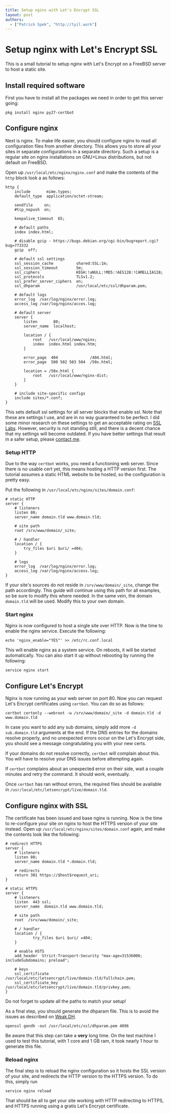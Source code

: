 ```yaml
---
title: Setup nginx with Let's Encrypt SSL
layout: post
authors:
  - ["Patrick Spek", "http://tyil.work"]
---
```


# Setup nginx with Let's Encrypt SSL
This is a small tutorial to setup nginx with Let's Encrypt on a FreeBSD server
to host a static site.

## Install required software
First you have to install all the packages we need in order to get this server
going:

```
pkg install nginx py27-certbot
```

## Configure nginx
Next is nginx. To make life easier, you should configure nginx to read all
configuration files from another directory. This allows you to store all your sites in
separate configurations in a separate directory. Such a setup is a regular site on
nginx installations on GNU+Linux distributions, but not default on FreeBSD.

Open up `/usr/local/etc/nginx/nginx.conf` and make the contents of the `http`
block look a as follows:

```
http {
    include       mime.types;
    default_type  application/octet-stream;

    sendfile     on;
    #tcp_nopush  on;

    keepalive_timeout  65;

    # default paths
    index index.html;

    # disable gzip - https://bugs.debian.org/cgi-bin/bugreport.cgi?bug=773332
    gzip  off;

    # default ssl settings
    ssl_session_cache          shared:SSL:1m;
    ssl_session_timeout        5m;
    ssl_ciphers                HIGH:!aNULL:!MD5:!AES128:!CAMELLIA128;
    ssl_protocols              TLSv1.2;
    ssl_prefer_server_ciphers  on;
    ssl_dhparam                /usr/local/etc/ssl/dhparam.pem;

    # default logs
    error_log  /var/log/nginx/error.log;
    access_log /var/log/nginx/acces.log;

    # default server
    server {
        listen       80;
        server_name  localhost;

        location / {
            root   /usr/local/www/nginx;
            index  index.html index.htm;
        }

        error_page  404              /404.html;
        error_page  500 502 503 504  /50x.html;

        location = /50x.html {
            root   /usr/local/www/nginx-dist;
        }
    }

    # include site-specific configs
    include sites/*.conf;
}
```

This sets default ssl settings for all server blocks that enable ssl. Note that
these are settings I use, and are in no way guaranteed to be perfect. I did some
minor research on these settings to get an acceptable rating on
[SSL Labs][ssllabs]. However, security is not standing still, and there is a
decent chance that my settings will become outdated. If you have better settings
that result in a safer setup, please [contact me][contact].

### Setup HTTP
Due to the way `certbot` works, you need a functioning web server. Since there
is no usable cert yet, this means hosting a HTTP version first. The tutorial
assumes a static HTML website to be hosted, so the configuration is pretty
easy.

Put the following in `/usr/local/etc/nginx/sites/domain.conf`:

```
# static HTTP
server {
    # listeners
    listen 80;
    server_name domain.tld www.domain.tld;

    # site path
    root /srv/www/domain/_site;

    # / handler
    location / {
        try_files $uri $uri/ =404;
    }

    # logs
    error_log  /var/log/nginx/error.log;
    access_log /var/log/nginx/access.log;
}
```

If your site's sources do not reside in `/srv/www/domain/_site`, change the
path accordingly. This guide will continue using this path for all examples, so
be sure to modify this where needed. In the same vein, the domain `domain.tld`
will be used. Modify this to your own domain.

### Start nginx
Nginx is now configured to host a single site over HTTP. Now is the time to enable
the nginx service. Execute the following:

```
echo 'nginx_enable="YES"' >> /etc/rc.conf.local
```

This will enable nginx as a system service. On reboots, it will be started
automatically. You can also start it up without rebooting by running the
following:

```
service nginx start
```

## Configure Let's Encrypt
Nginx is now running as your web server on port 80. Now you can request Let's
Encrypt certificates using `certbot`. You can do so as follows:

```
certbot certonly --webroot -w /srv/www/domain/_site -d domain.tld -d www.domain.tld
```

In case you want to add any sub domains, simply add more `-d sub.domain.tld`
arguments at the end. If the DNS entries for the domains resolve properly, and
no unexpected errors occur on the Let's Encrypt side, you should see a message
congratulating you with your new certs.

If your domains do not resolve correctly, `certbot` will complain about this.
You will have to resolve your DNS issues before attempting again.

If `certbot` complains about an unexpected error on their side, wait a couple
minutes and retry the command. It should work, eventually.

Once `certbot` has ran without errors, the required files should be available
in `/usr/local/etc/letsencrypt/live/domain.tld`.

## Configure nginx with SSL
The certificate has been issued and base nginx is running. Now is the time to
re-configure your site on nginx to host the HTTPS version of your site instead.
Open up `/usr/local/etc/nginx/sites/domain.conf` again, and make the contents
look like the following:

```
# redirect HTTPS
server {
    # listeners
    listen 80;
    server_name domain.tld *.domain.tld;

    # redirects
    return 301 https://$host$request_uri;
}

# static HTTPS
server {
    # listeners
    listen  443 ssl;
    server_name  domain.tld www.domain.tld;

    # site path
    root  /srv/www/domain/_site;

    # / handler
    location / {
            try_files $uri $uri/ =404;
    }

    # enable HSTS
    add_header  Strict-Transport-Security "max-age=31536000; includeSubdomains; preload";

    # keys
    ssl_certificate      /usr/local/etc/letsencrypt/live/domain.tld/fullchain.pem;
    ssl_certificate_key  /usr/local/etc/letsencrypt/live/domain.tld/privkey.pem;
}
```

Do not forget to update all the paths to match your setup!

As a final step, you should generate the dhparam file. This is to avoid the
issues as described on [Weak DH][weakdh].

```
openssl gendh -out /usr/local/etc/ssl/dhparam.pem 4096
```

Be aware that this step can take a **very** long time. On the test machine I
used to test this tutorial, with 1 core and 1 GB ram, it took nearly 1 hour to
generate this file.

### Reload nginx
The final step is to reload the nginx configuration so it hosts the SSL version
of your site, and redirects the HTTP version to the HTTPS version. To do this,
simply run

```
service nginx reload
```

That should be all to get your site working with HTTP redirecting to HTTPS, and
HTTPS running using a gratis Let's Encrypt certificate.

[contact]: https://www.tyil.work/
[ssllabs]: https://www.ssllabs.com/ssltest/analyze.html?d=tyil.work&latest
[weakdh]: https://weakdh.org/

